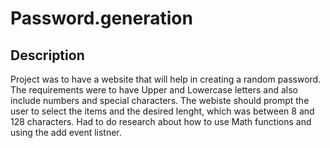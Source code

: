 # Password.generation

## Description

Project was to have a website that will help in creating a random password. 
The requirements were to have Upper and Lowercase letters and also include numbers and special characters.
The webiste should prompt the user to select the items and the desired lenght, which was between 8 and 128 characters. 
Had to do research about how to use Math functions and using the add event listner. 